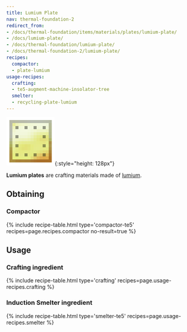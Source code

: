 ```yaml
---
title: Lumium Plate
nav: thermal-foundation-2
redirect_from:
- /docs/thermal-foundation/items/materials/plates/lumium-plate/
- /docs/lumium-plate/
- /docs/thermal-foundation/lumium-plate/
- /docs/thermal-foundation-2/lumium-plate/
recipes:
  compactor:
  - plate-lumium
usage-recipes:
  crafting:
  - te5-augment-machine-insolator-tree
  smelter:
  - recycling-plate-lumium
---
```


![Lumium plate](/assets/images/thermal-foundation-2/plate-lumium.png){:style="height: 128px"}


**Lumium plates** are crafting materials made of [lumium](/docs/1.12/thermal-foundation-2/lumium-ingot/).


Obtaining
---------

### Compactor
{% include recipe-table.html type='compactor-te5' recipes=page.recipes.compactor no-result=true %}


Usage
-----

### Crafting ingredient
{% include recipe-table.html type='crafting' recipes=page.usage-recipes.crafting %}

### Induction Smelter ingredient
{% include recipe-table.html type='smelter-te5' recipes=page.usage-recipes.smelter %}

